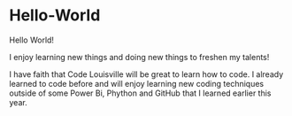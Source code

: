 # Hello-World

Hello World!

I enjoy learning new things and doing new things to freshen my talents!

I have faith that Code Louisville will be great to learn how to code. I already learned to code before and will enjoy learning new coding techniques outside of some Power Bi, Phython and GitHub that I learned earlier this year.
